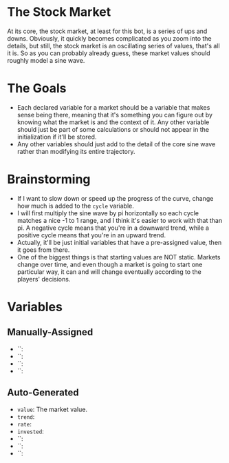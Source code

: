 # The Stock Market
At its core, the stock market, at least for this bot, is a series of ups and downs. Obviously, it quickly becomes complicated as you zoom into the details, but still, the stock market is an oscillating series of values, that's all it is. So as you can probably already guess, these market values should roughly model a sine wave.

# The Goals
- Each declared variable for a market should be a variable that makes sense being there, meaning that it's something you can figure out by knowing what the market is and the context of it. Any other variable should just be part of some calculations or should not appear in the initialization if it'll be stored.
- Any other variables should just add to the detail of the core sine wave rather than modifying its entire trajectory.

# Brainstorming
- If I want to slow down or speed up the progress of the curve, change how much is added to the `cycle` variable.
- I will first multiply the sine wave by pi horizontally so each cycle matches a nice -1 to 1 range, and I think it's easier to work with that than pi. A negative cycle means that you're in a downward trend, while a positive cycle means that you're in an upward trend.
- Actually, it'll be just initial variables that have a pre-assigned value, then it goes from there.
- One of the biggest things is that starting values are NOT static. Markets change over time, and even though a market is going to start one particular way, it can and will change eventually according to the players' decisions.

# Variables

## Manually-Assigned
- ``: 
- ``: 
- ``: 
- ``: 
## Auto-Generated
- `value`: The market value.
- `trend`: 
- `rate`: 
- `invested`: 
- ``: 
- ``: 
- ``: 
